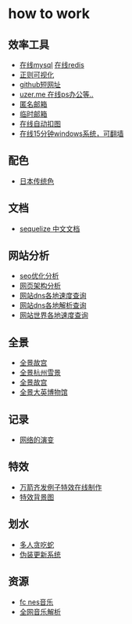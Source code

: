 # how to work

## 效率工具
* <a href="https://www.liaoxuefeng.com/wiki/001508284671805d39d23243d884b8b99f440bfae87b0f4000/001509167363938072fc3ae9c454397bbd791fd88b7d92d000
">在线mysql</a>
<a href="https://try.redis.io/">在线redis</a>
* <a href="https://jex.im/regulex/">正则可视化</a>
* <a href="https://git.io/">github短网址</a>
* <a href="https://uzer.me">uzer.me 在线ps办公等..</a>
* <a href="http://www.yopmail.com/zh/">匿名邮箱</a>
* <a href="http://24mail.chacuo.net/">临时邮箱</a>
* <a href="https://www.remove.bg/">在线自动扣图</a>
* <a href="https://demo.glyptodon.com">在线15分钟windows系统，可翻墙</a>



## 配色

* <a href="http://nipponcolors.com/">日本传统色</a>



## 文档

* <a href="https://demopark.github.io/sequelize-docs-Zh-CN/querying.html">sequelize 中文文档</a>

## 网站分析

* <a href="https://website.grader.com/results/google.com">seo优化分析</a>
* <a href="https://builtwith.com/">网页架构分析</a>
* <a href="https://www.dnsperf.com/dns-speed-benchmark">网站dns各地速度查询</a>
* <a href="https://dnsmap.io">网站dns各地解析查询</a>
* <a href="https://www.dotcom-tools.com">网站世界各地速度查询</a>


## 全景
* <a href="http://mob.visualbusiness.cn/gugong-mobile/index.html">全景故宫</a>
* <a href="https://ssl-offical.720static.com/product/static/b1e26csOwlw/790j57kOkv8.html?scene_id=12493256&from=timeline&isappinstalled=0">全景杭州雪景</a>
* <a href="http://mob.visualbusiness.cn/gugong-mobile/index.html">全景故宫</a>
* <a href="https://artsandculture.google.com/streetview/british-museum/AwEp68JO4NECkQ">全景大英博物馆</a>

## 记录
* <a href="http://www.evolutionoftheweb.com/">网络的演变</a>

## 特效
* <a href="https://wangyasai.github.io/Stars-Emmision/">万箭齐发例子特效在线制作</a>
* <a href="http://www.bg-painter.com/">特效背景图</a>

## 划水
* <a href="https://seeker.niuap.com/">多人贪吃蛇</a>
* <a href="http://fakeupdate.net/">伪装更新系统</a>


## 资源
* <a href="https://www.zophar.net/music">fc nes音乐</a>
* <a href="http://music.zhuolin.wang/">全网音乐解析</a>
